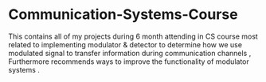 # Communication-Systems-Course
This contains all of my projects during 6 month attending in CS course most related to implementing modulator & detector to determine how we use modulated signal to transfer information during communication channels , Furthermore recommends ways to improve the functionality of modulator systems .
